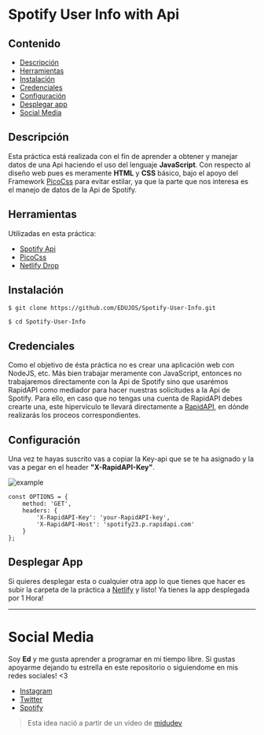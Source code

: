 # Spotify User Info with Api
## Contenido
* [Descripción](#spotify-user-info-with-api)
* [Herramientas](#herramientas)
* [Instalación](#instalación)
* [Credenciales](#credenciales)
* [Configuración](#configuración)
* [Desplegar app](#desplegar-app)
* [Social Media](#social-media)

## Descripción
Esta práctica está realizada con el fín de aprender a obtener y manejar datos de una Api haciendo el uso del lenguaje **JavaScript**. Con respecto al diseño web pues es meramente **HTML** y **CSS** básico, bajo el apoyo del Framework [PicoCss](https://picocss.com/) para evitar estilar, ya que la parte que nos interesa es el manejo de datos de la Api de Spotify.

## Herramientas
Utilizadas en esta práctica:
* [Spotify Api](https://rapidapi.com/Glavier/api/spotify23/)
* [PicoCss](https://picocss.com/)
* [Netlify Drop](https://app.netlify.com/drop)

## Instalación
```
$ git clone https://github.com/EDUJOS/Spotify-User-Info.git
```
```
$ cd Spotify-User-Info
```

## Credenciales
Como el objetivo de ésta práctica no es crear una aplicación web con NodeJS, etc. Más bien trabajar meramente con JavaScript, entonces no trabajaremos directamente con la Api de Spotify sino que usarémos RapidAPI como mediador para hacer nuestras solicitudes a la Api de Spotify.
Para ello, en caso que no tengas una cuenta de RapidAPI debes crearte una, este hipervículo te llevará directamente a [RapidAPI](https://rapidapi.com/Glavier/api/spotify23/), en dónde realizarás los proceos correspondientes.

## Configuración
Una vez te hayas suscrito vas a copiar la Key-api que se te ha asignado y la vas a pegar en el header **"X-RapidAPI-Key"**.

![example](https://media.discordapp.net/attachments/824833209191104534/1000921413252816947/20220724_192333.png)

```
const OPTIONS = {
	method: 'GET',
	headers: {
		'X-RapidAPI-Key': 'your-RapidAPI-key',
		'X-RapidAPI-Host': 'spotify23.p.rapidapi.com'
	}
};
```

## Desplegar App
Si quieres desplegar esta o cualquier otra app lo que tienes que hacer es subir la carpeta de la práctica a [Netlify](https://app.netlify.com/drop) y listo!
Ya tienes la app desplegada por 1 Hora!


***
# Social Media
Soy **Ed** y me gusta aprender a programar en mi tiempo libre.
Si gustas apoyarme dejando tu estrella en este repositorio o siguiendome en mis redes sociales! <3

- [Instagram](https://www.instagram.com/edujos_ph)
- [Twitter](https://twitter.com/edTkiere/)
- [Spotify](https://open.spotify.com/artist/4BAXv8m5faxr7ohru9Zbxh)


> Esta idea nació a partir de un video de [midudev](https://www.youtube.com/midudev)
